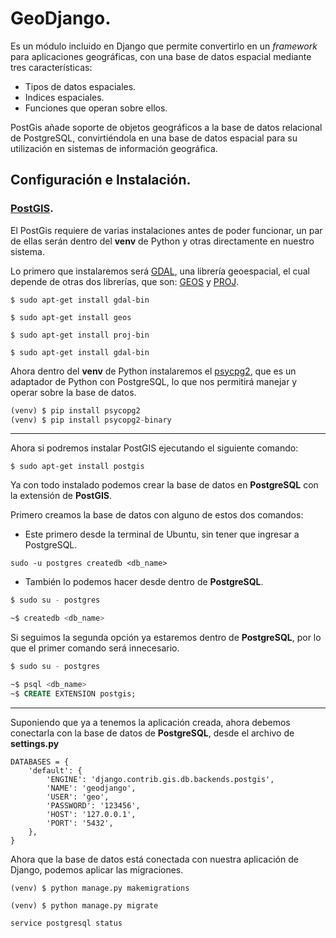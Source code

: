 # GeoDjango.

Es un módulo incluido en Django que permite convertirlo en un _framework_ para aplicaciones geográficas, con una base de datos espacial mediante tres características:

- Tipos de datos espaciales.
- Indices espaciales.
- Funciones que operan sobre ellos.

PostGis añade soporte de objetos geográficos a la base de datos relacional de PostgreSQL, convirtiéndola en una base de datos espacial para su utilización en sistemas de información geográfica.

## Configuración e Instalación.

### [PostGIS](https://docs.djangoproject.com/es/4.0/ref/contrib/gis/install/postgis/).

El PostGis requiere de varias instalaciones antes de poder funcionar, un par de ellas serán dentro del __venv__ de Python y otras directamente en nuestro sistema. 

Lo primero que instalaremos será [GDAL](https://docs.djangoproject.com/es/4.0/ref/contrib/gis/install/geolibs/#gdalbuild), una librería geoespacial, el cual depende de otras dos librerías, que son: [GEOS](https://docs.djangoproject.com/es/4.0/ref/contrib/gis/install/geolibs/#geosbuild) y [PROJ](https://docs.djangoproject.com/es/4.0/ref/contrib/gis/install/geolibs/#proj4).

```shell
$ sudo apt-get install gdal-bin

$ sudo apt-get install geos

$ sudo apt-get install proj-bin

$ sudo apt-get install gdal-bin
```

Ahora dentro del __venv__ de Python instalaremos el [psycpg2](https://pypi.org/project/psycopg2/), que es un adaptador de Python con PostgreSQL, lo que nos permitirá manejar y operar sobre la base de datos.

```python
(venv) $ pip install psycopg2
(venv) $ pip install psycopg2-binary
```

---

Ahora si podremos instalar PostGIS ejecutando el siguiente comando:

```shell
$ sudo apt-get install postgis
```

Ya con todo instalado podemos crear la base de datos en __PostgreSQL__ con la extensión de __PostGIS__.

Primero creamos la base de datos con alguno de estos dos comandos:

- Este primero desde la terminal de Ubuntu, sin tener que ingresar a PostgreSQL.

```shell
sudo -u postgres createdb <db_name>
```

- También lo podemos hacer desde dentro de __PostgreSQL__.

```sql
$ sudo su - postgres

~$ createdb <db_name>
```

Si seguimos la segunda opción ya estaremos dentro de __PostgreSQL__, por lo que el primer comando será innecesario.

```sql
$ sudo su - postgres

~$ psql <db_name> 
~$ CREATE EXTENSION postgis;
```

---

Suponiendo que ya a tenemos la aplicación creada, ahora debemos conectarla con la base de datos de __PostgreSQL__, desde el archivo de __settings.py__

```
DATABASES = {
    'default': {
        'ENGINE': 'django.contrib.gis.db.backends.postgis',
        'NAME': 'geodjango',
        'USER': 'geo',
        'PASSWORD': '123456',
        'HOST': '127.0.0.1',
        'PORT': '5432',
    },
}
```

Ahora que la base de datos está conectada con nuestra aplicación de Django, podemos aplicar las migraciones. 

```shell
(venv) $ python manage.py makemigrations

(venv) $ python manage.py migrate
```



```shell
service postgresql status
```



```

```



